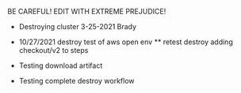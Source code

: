 BE CAREFUL! EDIT WITH EXTREME PREJUDICE!

* Destroying cluster 3-25-2021 Brady
* 10/27/2021 destroy test of aws open env
** retest destroy adding checkout/v2 to steps

* Testing download artifact
* Testing complete destroy workflow
